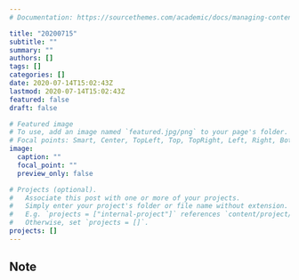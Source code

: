 ```yaml
---
# Documentation: https://sourcethemes.com/academic/docs/managing-content/

title: "20200715"
subtitle: ""
summary: ""
authors: []
tags: []
categories: []
date: 2020-07-14T15:02:43Z
lastmod: 2020-07-14T15:02:43Z
featured: false
draft: false

# Featured image
# To use, add an image named `featured.jpg/png` to your page's folder.
# Focal points: Smart, Center, TopLeft, Top, TopRight, Left, Right, BottomLeft, Bottom, BottomRight.
image:
  caption: ""
  focal_point: ""
  preview_only: false

# Projects (optional).
#   Associate this post with one or more of your projects.
#   Simply enter your project's folder or file name without extension.
#   E.g. `projects = ["internal-project"]` references `content/project/deep-learning/index.md`.
#   Otherwise, set `projects = []`.
projects: []
---
```


## Note

